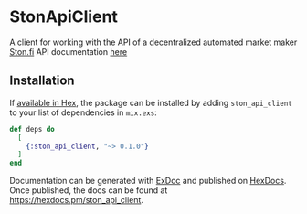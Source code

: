 # StonApiClient

A client for working with the API of a decentralized automated market maker [Ston.fi](https://ston.fi)
API documentation [here](https://api.ston.fi/swagger-ui/#/)

## Installation

If [available in Hex](https://hex.pm/docs/publish), the package can be installed
by adding `ston_api_client` to your list of dependencies in `mix.exs`:

```elixir
def deps do
  [
    {:ston_api_client, "~> 0.1.0"}
  ]
end
```

Documentation can be generated with [ExDoc](https://github.com/elixir-lang/ex_doc)
and published on [HexDocs](https://hexdocs.pm). Once published, the docs can
be found at <https://hexdocs.pm/ston_api_client>.
